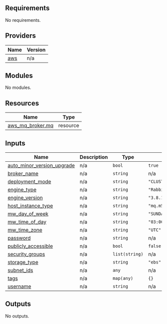 <!-- BEGINNING OF PRE-COMMIT-TERRAFORM DOCS HOOK -->

## Requirements

No requirements.

## Providers

| Name                                             | Version |
| ------------------------------------------------ | ------- |
| <a name="provider_aws"></a> [aws](#provider_aws) | n/a     |

## Modules

No modules.

## Resources

| Name                                                                                                      | Type     |
| --------------------------------------------------------------------------------------------------------- | -------- |
| [aws_mq_broker.mq](https://registry.terraform.io/providers/hashicorp/aws/latest/docs/resources/mq_broker) | resource |

## Inputs

| Name                                                                                                            | Description | Type           | Default              | Required |
| --------------------------------------------------------------------------------------------------------------- | ----------- | -------------- | -------------------- | :------: |
| <a name="input_auto_minor_version_upgrade"></a> [auto_minor_version_upgrade](#input_auto_minor_version_upgrade) | n/a         | `bool`         | `true`               |    no    |
| <a name="input_broker_name"></a> [broker_name](#input_broker_name)                                              | n/a         | `string`       | n/a                  |   yes    |
| <a name="input_deployment_mode"></a> [deployment_mode](#input_deployment_mode)                                  | n/a         | `string`       | `"CLUSTER_MULTI_AZ"` |    no    |
| <a name="input_engine_type"></a> [engine_type](#input_engine_type)                                              | n/a         | `string`       | `"RabbitMQ"`         |    no    |
| <a name="input_engine_version"></a> [engine_version](#input_engine_version)                                     | n/a         | `string`       | `"3.8.11"`           |    no    |
| <a name="input_host_instance_type"></a> [host_instance_type](#input_host_instance_type)                         | n/a         | `string`       | `"mq.m5.large"`      |    no    |
| <a name="input_mw_day_of_week"></a> [mw_day_of_week](#input_mw_day_of_week)                                     | n/a         | `string`       | `"SUNDAY"`           |    no    |
| <a name="input_mw_time_of_day"></a> [mw_time_of_day](#input_mw_time_of_day)                                     | n/a         | `string`       | `"03:00"`            |    no    |
| <a name="input_mw_time_zone"></a> [mw_time_zone](#input_mw_time_zone)                                           | n/a         | `string`       | `"UTC"`              |    no    |
| <a name="input_password"></a> [password](#input_password)                                                       | n/a         | `string`       | n/a                  |   yes    |
| <a name="input_publicly_accessible"></a> [publicly_accessible](#input_publicly_accessible)                      | n/a         | `bool`         | `false`              |    no    |
| <a name="input_security_groups"></a> [security_groups](#input_security_groups)                                  | n/a         | `list(string)` | n/a                  |   yes    |
| <a name="input_storage_type"></a> [storage_type](#input_storage_type)                                           | n/a         | `string`       | `"ebs"`              |    no    |
| <a name="input_subnet_ids"></a> [subnet_ids](#input_subnet_ids)                                                 | n/a         | `any`          | n/a                  |   yes    |
| <a name="input_tags"></a> [tags](#input_tags)                                                                   | n/a         | `map(any)`     | `{}`                 |    no    |
| <a name="input_username"></a> [username](#input_username)                                                       | n/a         | `string`       | n/a                  |   yes    |

## Outputs

No outputs.

<!-- END OF PRE-COMMIT-TERRAFORM DOCS HOOK -->
